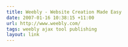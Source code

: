 ```yaml
---
title: Weebly - Website Creation Made Easy
date: 2007-01-16 10:38:15 +11:00
url: http://www.weebly.com/
tags: weebly ajax tool publishing
layout: link
---
```

